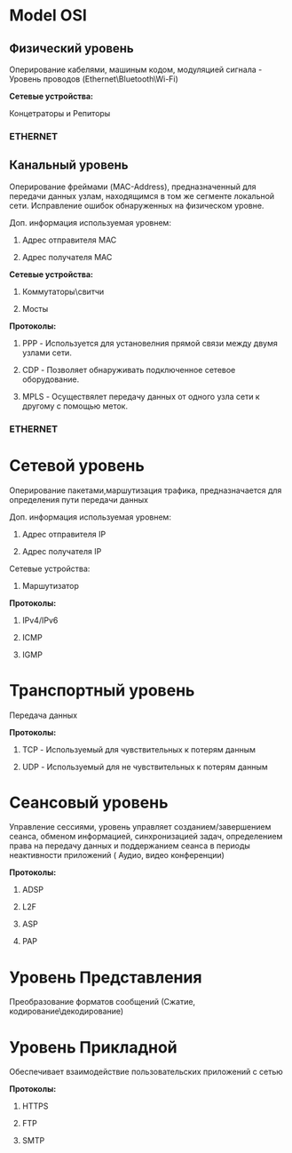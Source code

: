 # Model OSI

## Физический уровень

   Оперирование кабелями, машиным кодом, модуляцией сигнала - Уровень проводов (Ethernet\Bluetooth\Wi-Fi) 

**Сетевые устройства:**

Концетраторы и Репиторы

### ETHERNET

## Канальный уровень

  Оперирование фреймами (MAC-Address), предназначенный для передачи данных узлам, находящимся в том же сегменте локальной сети. Исправление ошибок обнаруженных на физическом уровне.

Доп. информация используемая уровнем:

1. Адрес отправителя MAC

2. Адрес получателя MAC

**Сетевые устройства:**

1. Коммутаторы\свитчи

2. Мосты

**Протоколы:**

1. PPP - Используется для установелния прямой связи между двумя узлами сети.

2. CDP - Позволяет обнаруживать подключенное сетевое оборудование. 

3. MPLS - Осуществялет передачу данных от одного узла сети к другому с помощью меток.

### ETHERNET



# Сетевой уровень

Оперирование пакетами,маршутизация трафика, предназначается для определения пути передачи данных

Доп. информация используемая уровнем:

1. Адрес отправителя IP

2. Адрес получателя IP 

Сетевые устройства:

1. Маршутизатор



**Протоколы:**

1. IPv4/IPv6

2. ICMP

3. IGMP

# Транспортный уровень

Передача данных

**Протоколы:**

1. TCP - Используемый для чувствительных к потерям данным

2. UDP - Используемый для не чувствительных к потерям данным



# Сеансовый уровень

Управление сессиями, уровень управляет созданием/завершением сеанса, обменом информацией, синхронизацией задач, определением права на передачу данных и поддержанием сеанса в периоды неактивности приложений ( Аудио, видео конференции)

**Протоколы:**

1. ADSP

2. L2F

3. ASP

4. PAP



# Уровень Представления

Преобразование форматов сообщений (Сжатие, кодирование\декодирование)

# Уровень Прикладной

Обеспечивает взаимодействие пользовательских приложений с сетью

**Протоколы:**

1. HTTPS

2. FTP

3.  SMTP 
